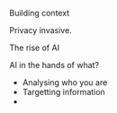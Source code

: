 
Building context

Privacy invasive.

The rise of AI

AI in the hands of what?
- Analysing who you are
- Targetting information
- 